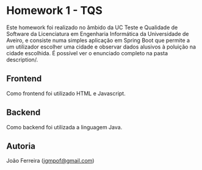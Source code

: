 # Homework 1 - TQS

Este homework foi realizado no âmbido da UC Teste e Qualidade de Software da Licenciatura em Engenharia Informática da Universidade de Aveiro, e consiste numa simples aplicação em Spring Boot que permite a um utilizador escolher uma cidade e observar dados alusivos à poluição na cidade escolhida. É possível ver o enunciado completo na pasta description/.

## Frontend
Como frontend foi utilizado HTML e Javascript.


## Backend
Como backend foi utilizada a linguagem Java. 


## Autoria
João Ferreira (jgmpof@gmail.com)
